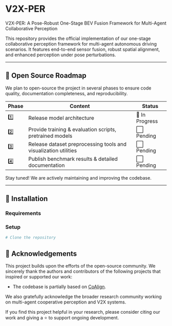 # V2X-PER
V2X-PER: A Pose-Robust One-Stage BEV Fusion Framework for Multi-Agent Collaborative Perception

This repository provides the official implementation of our one-stage collaborative perception framework for multi-agent autonomous driving scenarios. It features end-to-end sensor fusion, robust spatial alignment, and enhanced perception under pose perturbations.

---

## 📌 Open Source Roadmap

We plan to open-source the project in several phases to ensure code quality, documentation completeness, and reproducibility.

| Phase | Content                                                                 | Status     |
|-------|-------------------------------------------------------------------------|------------|
| 1️⃣   | Release model architecture                                               | 🔄 In Progress |
| 2️⃣   | Provide training & evaluation scripts, pretrained models                 | ⬜ Pending |
| 3️⃣   | Release dataset preprocessing tools and visualization utilities         | ⬜ Pending |
| 4️⃣   | Publish benchmark results & detailed documentation                       | ⬜ Pending |

Stay tuned! We are actively maintaining and improving the codebase.

---

## 🚀 Installation

### Requirements


### Setup

```bash
# Clone the repository
```

## 🙏 Acknowledgements

This project builds upon the efforts of the open-source community. We sincerely thank the authors and contributors of the following projects that inspired or supported our work:

- The codebase is partially based on [CoAlign](https://github.com/yifanlu0227/CoAlign).

We also gratefully acknowledge the broader research community working on multi-agent cooperative perception and V2X systems.

If you find this project helpful in your research, please consider citing our work and giving a ⭐️ to support ongoing development.




